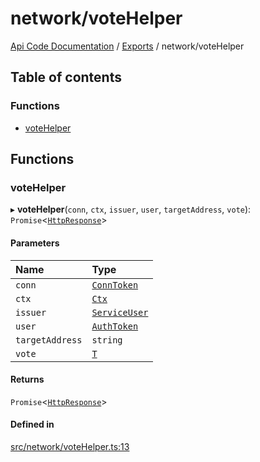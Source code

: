 # network/voteHelper
 
[Api Code Documentation](../README.md) / [Exports](../modules.md) / network/voteHelper

## Table of contents

### Functions

- [voteHelper](network_voteHelper.md#votehelper)

## Functions

### voteHelper

▸ **voteHelper**(`conn`, `ctx`, `issuer`, `user`, `targetAddress`, `vote`): `Promise`<[`HttpResponse`](httpd_lib.md#httpresponse)\>

#### Parameters

| Name | Type |
| :------ | :------ |
| `conn` | [`ConnToken`](service_conn.md#conntoken) |
| `ctx` | [`Ctx`](../interfaces/lib_ctx.Ctx.md) |
| `issuer` | [`ServiceUser`](../interfaces/service_domain_organization_service_user.ServiceUser.md) |
| `user` | [`AuthToken`](../interfaces/authz_token.AuthToken.md) |
| `targetAddress` | `string` |
| `vote` | [`T`](network_model_AccessVote.md#t) |

#### Returns

`Promise`<[`HttpResponse`](httpd_lib.md#httpresponse)\>

#### Defined in

[src/network/voteHelper.ts:13](https://github.com/openkfw/TruBudget/blob/4d7fd4be/api/src/network/voteHelper.ts#L13)
